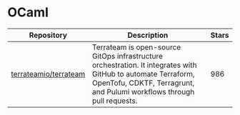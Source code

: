 # OCaml

| Repository                                                        | Description                                                                                                                                                                             | Stars |
| ----------------------------------------------------------------- | --------------------------------------------------------------------------------------------------------------------------------------------------------------------------------------- | ----- |
| [terrateamio/terrateam](https://github.com/terrateamio/terrateam) | Terrateam is open-source GitOps infrastructure orchestration. It integrates with GitHub to automate Terraform, OpenTofu, CDKTF, Terragrunt, and Pulumi workflows through pull requests. | 986   |
